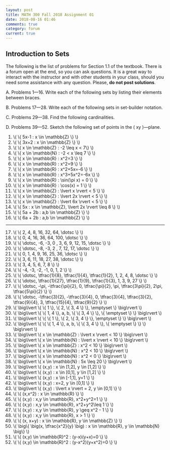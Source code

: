 ```yaml
---
layout: post
title: MATH 300 Fall 2018 Assignment 01
date: 2018-08-16 01:46
comments: true
category: forum
current: true
---
```


## Introduction to Sets

<div class="alert alert-info">
The following is the list of problems for Section 1.1 of the textbook.  There is a forum open at the end, so you can ask questions.  It is a great way to interact with the instructor and with other students in your class, should you need some assistance with any question. Please, <strong>do not post solutions</strong>.
</div>

A. Problems 1—16.  Write each of the following sets by listing their elements between braces.

B. Problems 17—28.  Write each of the following sets in set-builder notation.

C. Problems 29—38.  Find the following cardinalities.

D. Problems 39—52.  Sketch the following set of points in the \( xy \)—plane.

1. \\( \\{ 5x-1 : x \in \mathbb{Z} \\} \\)
2. \\( \\{ 3x+2 : x \in \mathbb{Z} \\} \\)
3. \\( \\{ x \in \mathbb{Z} : -2 \leq x < 7\\} \\)
4. \\( \\{ x \in \mathbb{N} : -2 < x \leq 7 \\} \\)
5. \\( \\{ x \in \mathbb{R} : x^2=3 \\} \\)
6. \\( \\{ x \in \mathbb{R} : x^2=9 \\} \\)
7. \\( \\{ x \in \mathbb{R} : x^2+5x=-6 \\} \\)
8. \\( \\{ x \in \mathbb{R} : x^3+5x^2=-6x \\} \\)
9. \\( \\{ x \in \mathbb{R} : \sin(\pi x) = 0 \\} \\)
10. \\( \\{ x \in \mathbb{R} : \cos(x) = 1 \\} \\)
11. \\( \\{ x \in \mathbb{Z} : \lvert x \rvert < 5 \\} \\)
12. \\( \\{ x \in \mathbb{Z} : \lvert 2x \rvert < 5 \\} \\)
13. \\( \\{ x \in \mathbb{Z} : \lvert 6x \rvert < 5 \\} \\)
14. \\( \\{ 5x : x \in \mathbb{Z}, \lvert 2x \rvert \leq 8 \\} \\)
15. \\( \\{ 5a + 2b : a,b \in \mathbb{Z} \\} \\)
16. \\( \\{ 6a + 2b : a,b \in \mathbb{Z} \\} \\) 

 <hr/>

17. \\( \\{ 2, 4, 8, 16, 32, 64, \dotsc \\} \\)
18. \\( \\{ 0, 4, 16, 36, 64, 100, \dotsc \\} \\)
19. \\( \\{ \dotsc, -6, -3, 0 , 3, 6, 9, 12, 15, \dotsc \\} \\)
20. \\( \\{ \dotsc, -8, -3, 2 , 7, 12, 17, \dotsc \\} \\)
21. \\( \\{ 0, 1, 4, 9, 16, 25, 36, \dotsc \\} \\)
22. \\( \\{ 3, 6, 11, 18, 27, 38, \dotsc \\} \\)
23. \\( \\{ 3, 4, 5, 6, 7, 8 \\} \\)
24. \\( \\{ -4, -3, -2, -1, 0, 1, 2 \\} \\)
25. \\( \\{ \dotsc, \tfrac{1}{8}, \tfrac{1}{4}, \tfrac{1}{2}, 1, 2, 4, 8, \dotsc \\} \\)
26. \\( \\{ \dotsc, \tfrac{1}{27}, \tfrac{1}{9}, \tfrac{1}{3}, 1, 3, 9, 27 \\} \\)
27. \\( \\{ \dotsc, -\pi, -\tfrac{\pi}{2}, 0, \tfrac{\pi}{2}, \pi, \tfrac{3\pi}{2}, 2\pi, \tfrac{5\pi}{2} \\} \\)
28. \\( \\{ \dotsc, -\tfrac{3}{2}, -\tfrac{3}{4}, 0, \tfrac{3}{4}, \tfrac{3}{2}, \tfrac{9}{4}, 3, \tfrac{15}{4}, \tfrac{9}{2} \\} \\) 
29. \\( \big\lvert \\{ \\{ 1 \\}, \\{ 2, \\{ 3, 4 \\} \\}, \emptyset \\} \big\rvert \\)
30. \\( \big\lvert \\{ \\{ 1, 4 \\}, a, b, \\{ \\{ 3, 4 \\} \\}, \\{ \emptyset \\} \\} \big\rvert \\)
31. \\( \big\lvert \\{ \\{ \\{ 1 \\}, \\{ 2, \\{ 3, 4 \\} \\}, \emptyset \\} \\} \big\rvert \\)
32. \\( \big\lvert \\{ \\{ \\{ 1, 4 \\}, a, b, \\{ \\{ 3, 4 \\} \\}, \\{ \emptyset \\} \\} \\} \big\rvert \\)
33. \\( \big\lvert \\{ x \in \mathbb{Z} : \lvert x \rvert < 10 \\} \big\rvert \\)
34. \\( \big\lvert \\{ x \in \mathbb{N} : \lvert x \rvert < 10 \\} \big\rvert \\)
35. \\( \big\lvert \\{ x \in \mathbb{Z} : x^2 < 10 \\} \big\rvert \\)
36. \\( \big\lvert \\{ x \in \mathbb{N} : x^2 < 10 \\} \big\rvert \\)
37. \\( \big\lvert \\{ x \in \mathbb{N} : x^2 < 0 \\} \big\rvert \\)
38. \\( \big\lvert \\{ x \in \mathbb{N} : 5x \leq 20 \\} \big\rvert \\) 
39. \\( \big\lvert \\{ (x,y) : x \in [1,2], y \in [1,2] \\} \\)
40. \\( \big\lvert \\{ (x,y) : x \in [0,1], y \in [1,2] \\} \\)
41. \\( \big\lvert \\{ (x,y) : x \in [-1,1], y=1 \\} \\)
42. \\( \big\lvert \\{ (x,y) : x=2, y \in [0,1] \\} \\)
43. \\( \big\lvert \\{ (x,y) : \lvert x \rvert = 2, y \in [0,1] \\} \\)
44. \\( \\{ (x,x^2) : x \in \mathbb{R} \\} \\)
45. \\( \\{ (x,y) : x,y \in \mathbb{R}, x^2+y^2=1 \\} \\)
46. \\( \\{ (x,y) : x,y \in \mathbb{R}, x^2+y^2\leq 1 \\} \\)
47. \\( \\{ (x,y) : x,y \in \mathbb{R}, y \geq x^2 - 1 \\} \\)
48. \\( \\{ (x,y) : x,y \in \mathbb{R}, x > 1 \\} \\)
49. \\( \\{ (x, x+y) : x \in \mathbb{R}, y \in \mathbb{Z} \\} \\)
50. \\( \big\\{ \big(x, \tfrac{x^2}{y} \big) : x \in \mathbb{R}, y \in \mathbb{N} \big\\} \\)
51. \\( \\{ (x,y) \in \mathbb{R}^2 : (y-x)(y+x)=0 \\} \\)
52. \\( \\{ (x,y) \in \mathbb{R}^2 : (y-x^2)(y+x^2)=0 \\} \\)




